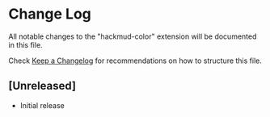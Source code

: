 # Change Log

All notable changes to the "hackmud-color" extension will be documented in this file.

Check [Keep a Changelog](http://keepachangelog.com/) for recommendations on how to structure this file.

## [Unreleased]

- Initial release
